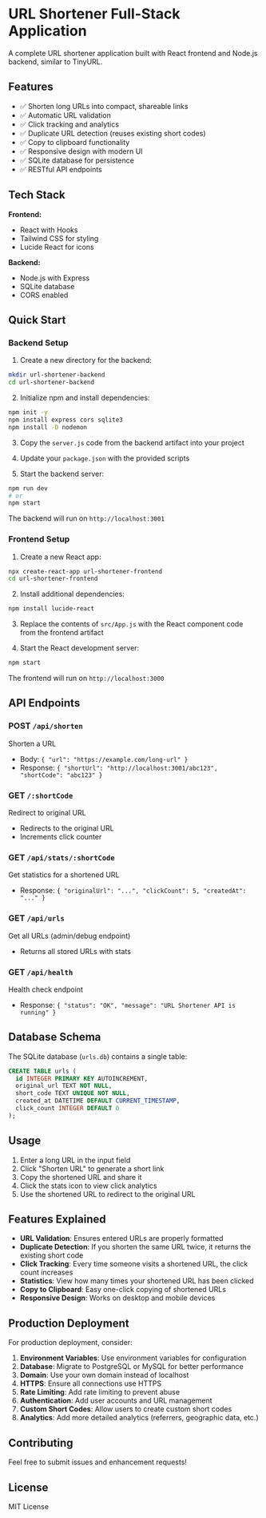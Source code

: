 # URL Shortener Full-Stack Application

A complete URL shortener application built with React frontend and Node.js backend, similar to TinyURL.

## Features

- ✅ Shorten long URLs into compact, shareable links
- ✅ Automatic URL validation
- ✅ Click tracking and analytics
- ✅ Duplicate URL detection (reuses existing short codes)
- ✅ Copy to clipboard functionality
- ✅ Responsive design with modern UI
- ✅ SQLite database for persistence
- ✅ RESTful API endpoints

## Tech Stack

**Frontend:**
- React with Hooks
- Tailwind CSS for styling
- Lucide React for icons

**Backend:**
- Node.js with Express
- SQLite database
- CORS enabled

## Quick Start

### Backend Setup

1. Create a new directory for the backend:
```bash
mkdir url-shortener-backend
cd url-shortener-backend
```

2. Initialize npm and install dependencies:
```bash
npm init -y
npm install express cors sqlite3
npm install -D nodemon
```

3. Copy the `server.js` code from the backend artifact into your project

4. Update your `package.json` with the provided scripts

5. Start the backend server:
```bash
npm run dev
# or
npm start
```

The backend will run on `http://localhost:3001`

### Frontend Setup

1. Create a new React app:
```bash
npx create-react-app url-shortener-frontend
cd url-shortener-frontend
```

2. Install additional dependencies:
```bash
npm install lucide-react
```

3. Replace the contents of `src/App.js` with the React component code from the frontend artifact

4. Start the React development server:
```bash
npm start
```

The frontend will run on `http://localhost:3000`

## API Endpoints

### POST `/api/shorten`
Shorten a URL
- Body: `{ "url": "https://example.com/long-url" }`
- Response: `{ "shortUrl": "http://localhost:3001/abc123", "shortCode": "abc123" }`

### GET `/:shortCode`
Redirect to original URL
- Redirects to the original URL
- Increments click counter

### GET `/api/stats/:shortCode`
Get statistics for a shortened URL
- Response: `{ "originalUrl": "...", "clickCount": 5, "createdAt": "..." }`

### GET `/api/urls`
Get all URLs (admin/debug endpoint)
- Returns all stored URLs with stats

### GET `/api/health`
Health check endpoint
- Response: `{ "status": "OK", "message": "URL Shortener API is running" }`

## Database Schema

The SQLite database (`urls.db`) contains a single table:

```sql
CREATE TABLE urls (
  id INTEGER PRIMARY KEY AUTOINCREMENT,
  original_url TEXT NOT NULL,
  short_code TEXT UNIQUE NOT NULL,
  created_at DATETIME DEFAULT CURRENT_TIMESTAMP,
  click_count INTEGER DEFAULT 0
);
```

## Usage

1. Enter a long URL in the input field
2. Click "Shorten URL" to generate a short link
3. Copy the shortened URL and share it
4. Click the stats icon to view click analytics
5. Use the shortened URL to redirect to the original URL

## Features Explained

- **URL Validation**: Ensures entered URLs are properly formatted
- **Duplicate Detection**: If you shorten the same URL twice, it returns the existing short code
- **Click Tracking**: Every time someone visits a shortened URL, the click count increases
- **Statistics**: View how many times your shortened URL has been clicked
- **Copy to Clipboard**: Easy one-click copying of shortened URLs
- **Responsive Design**: Works on desktop and mobile devices

## Production Deployment

For production deployment, consider:

1. **Environment Variables**: Use environment variables for configuration
2. **Database**: Migrate to PostgreSQL or MySQL for better performance
3. **Domain**: Use your own domain instead of localhost
4. **HTTPS**: Ensure all connections use HTTPS
5. **Rate Limiting**: Add rate limiting to prevent abuse
6. **Authentication**: Add user accounts and URL management
7. **Custom Short Codes**: Allow users to create custom short codes
8. **Analytics**: Add more detailed analytics (referrers, geographic data, etc.)

## Contributing

Feel free to submit issues and enhancement requests!

## License

MIT License